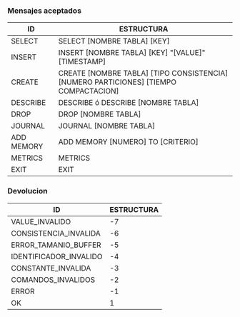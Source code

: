 ### Mensajes aceptados

| ID | ESTRUCTURA |
| ------ | ------ |
| SELECT | SELECT [NOMBRE TABLA] [KEY] |
| INSERT | INSERT [NOMBRE TABLA] [KEY] "[VALUE]" [TIMESTAMP] |
| CREATE | CREATE [NOMBRE TABLA] [TIPO CONSISTENCIA] [NUMERO PARTICIONES] [TIEMPO COMPACTACION] |
| DESCRIBE | DESCRIBE  ó  DESCRIBE [NOMBRE TABLA] |
| DROP | DROP [NOMBRE TABLA] |
| JOURNAL | JOURNAL [NOMBRE TABLA] |
| ADD MEMORY | ADD MEMORY [NUMERO] TO [CRITERIO] |
| METRICS | METRICS |
| EXIT | EXIT |

### Devolucion

| ID | ESTRUCTURA |
| ------ | ------ |
| VALUE_INVALIDO | -7 |
| CONSISTENCIA_INVALIDA | -6 |
| ERROR_TAMANIO_BUFFER | -5 |
| IDENTIFICADOR_INVALIDO | -4 |
| CONSTANTE_INVALIDA | -3 |
| COMANDOS_INVALIDOS | -2 |
| ERROR | -1 |
| OK | 1 |
